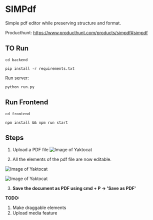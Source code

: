 
# SIMPdf

  

Simple pdf editor while preserving structure and format.

Producthunt: https://www.producthunt.com/products/simpdf#simpdf

  

## TO Run

`cd backend`

  

`pip install -r requirements.txt`

  
  
Run server: 

`python run.py`

  
  

## Run Frontend

  

`cd frontend`

  

`npm install && npm run start`

## Steps

1. Upload a PDF file
![Image of Yaktocat](https://github.com/shashanoid/Simpdf/blob/master/Screenshots/Home-new.png?raw=true)

2. All the elements of the pdf file are now editable.

![Image of Yaktocat](https://github.com/shashanoid/Simpdf/blob/master/Screenshots/edit.png?raw=true)

![Image of Yaktocat](https://github.com/shashanoid/Simpdf/blob/master/Screenshots/edit2.png?raw=true)


3. **Save the document as PDF using cmd + P -> 'Save as PDF'**

**TODO:**
1. Make draggable elements
2. Upload media feature

